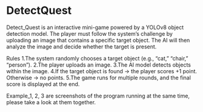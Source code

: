# DetectQuest
Detect_Quest is an interactive mini-game powered by a YOLOv8 object detection model. The player must follow the system’s challenge by uploading an image that contains a specific target object. The AI will then analyze the image and decide whether the target is present.

Rules
1.The system randomly chooses a target object (e.g., “cat,” “chair,” “person”).
2.The player uploads an image.
3.The AI model detects objects within the image.
4.If the target object is found → the player scores +1 point. Otherwise → no points.
5.The game runs for multiple rounds, and the final score is displayed at the end.

Example_1, 2, 3 are screenshots of the program running at the same time, please take a look at them together.
